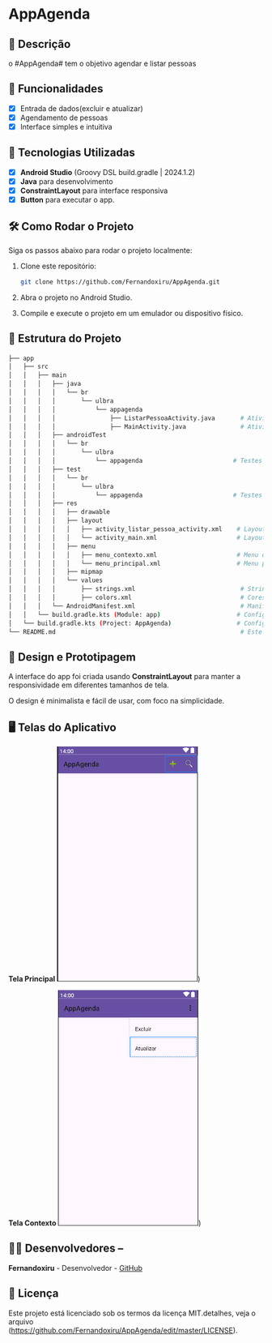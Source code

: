 # **AppAgenda**

## 📱 Descrição
o #AppAgenda# tem o objetivo agendar e listar pessoas

## 🔧 Funcionalidades
- [x] Entrada de dados(excluir e atualizar)
- [X] Agendamento de pessoas
- [X] Interface simples e intuitiva

## 🚀 Tecnologias Utilizadas 
- [X] **Android Studio** (Groovy DSL build.gradle | 2024.1.2)
- [X] **Java** para desenvolvimento
- [X] **ConstraintLayout** para interface responsiva
- [X] **Button** para executar o app.

## 🛠️ Como Rodar o Projeto
Siga os passos abaixo para rodar o projeto localmente:

1. Clone este repositório:

    ```bash
    git clone https://github.com/Fernandoxiru/AppAgenda.git
    ```
2. Abra o projeto no Android Studio.
3. Compile e execute o projeto em um emulador ou dispositivo físico.

## 📂 Estrutura do Projeto

```bash
├── app
│   ├── src
│   │   ├── main
│   │   │   ├── java
│   │   │   │   └── br
│   │   │   │       └── ulbra
│   │   │   │           └── appagenda
│   │   │   │               ├── ListarPessoaActivity.java       # Atividade para listar pessoas
│   │   │   │               ├── MainActivity.java               # Atividade principal
│   │   │   ├── androidTest
│   │   │   │   └── br
│   │   │   │       └── ulbra
│   │   │   │           └── appagenda                         # Testes instrumentados
│   │   │   ├── test
│   │   │   │   └── br
│   │   │   │       └── ulbra
│   │   │   │           └── appagenda                         # Testes unitários
│   │   │   ├── res
│   │   │   │   ├── drawable
│   │   │   │   ├── layout
│   │   │   │   │   ├── activity_listar_pessoa_activity.xml    # Layout para listar pessoas
│   │   │   │   │   └── activity_main.xml                      # Layout da tela principal
│   │   │   │   ├── menu
│   │   │   │   │   ├── menu_contexto.xml                      # Menu de contexto
│   │   │   │   │   └── menu_principal.xml                     # Menu principal
│   │   │   │   ├── mipmap
│   │   │   │   └── values
│   │   │   │       ├── strings.xml                             # Strings usadas no app
│   │   │   │       ├── colors.xml                              # Cores definidas no projeto
│   │   │   └── AndroidManifest.xml                             # Manifest do aplicativo
│   │   └── build.gradle.kts (Module: app)                     # Configuração do Gradle do módulo
│   └── build.gradle.kts (Project: AppAgenda)                  # Configuração do Gradle do projeto
└── README.md                                                   # Este arquivo

```

## 🎨 Design e Prototipagem
 
A interface do app foi criada usando **ConstraintLayout** para manter a responsividade em diferentes tamanhos de tela.
 
O design é minimalista e fácil de usar, com foco na simplicidade.
 
 ## 🖥️ Telas do Aplicativo
  **Tela Principal**
![image](https://github.com/Fernandoxiru/AppAgenda/blob/master/assets/telaprincipal.png))

**Tela Contexto**
![image](https://github.com/Fernandoxiru/AppAgenda/blob/master/assets/telacontexto.png))

## 👨‍💻 Desenvolvedores –

**Fernandoxiru** - Desenvolvedor - [GitHub](https://github.com/Fernandoxiru)

 ## 📄 Licença
  Este projeto está licenciado sob os termos da licença MIT.detalhes, veja o arquivo (https://github.com/Fernandoxiru/AppAgenda/edit/master/LICENSE). 
  
    
